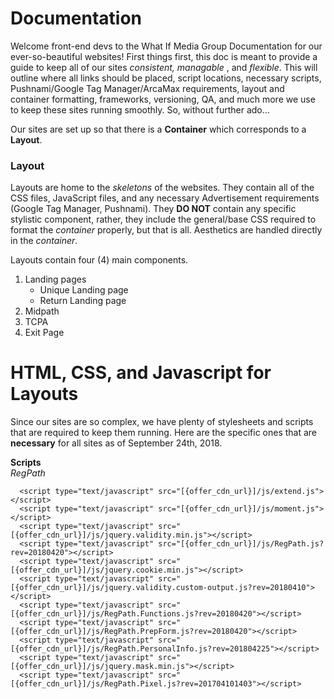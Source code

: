 # Documentation

Welcome front-end devs to the What If Media Group Documentation for our ever-so-beautiful websites! First things first, this doc is meant to provide a guide to keep all of our sites <i>consistent, managable </i>, and <i>flexible</i>. This will outline where all links should be placed, script locations, necessary scripts, Pushnami/Google Tag Manager/ArcaMax requirements, layout and container formatting, frameworks, versioning, QA, and much more we use to keep these sites running smoothly. So, without further ado...  

Our sites are set up so that there is a <b>Container</b> which corresponds to a <b>Layout</b>.

### Layout 
Layouts are home to the *skeletons* of the websites. They contain all of the CSS files, JavaScript files, and any necessary Advertisement requirements (Google Tag Manager, Pushnami). They **DO NOT** contain any specific stylistic component, rather, they include the general/base CSS required to format the *container* properly, but that is all. Aesthetics are handled directly in the *container*. 

Layouts contain four (4) main components.
1. Landing pages
	* Unique Landing page
	* Return Landing page
2. Midpath
3. TCPA
4. Exit Page


# HTML, CSS, and Javascript for Layouts

Since our sites are so complex, we have plenty of stylesheets and scripts that are required to keep them running. Here are the specific ones that are <b>necessary</b> for all sites as of September 24th, 2018. 

<b>Scripts</b>
<br/>
<i>RegPath</i>

	  <script type="text/javascript" src="[{offer_cdn_url}]/js/extend.js"></script>
      <script type="text/javascript" src="[{offer_cdn_url}]/js/moment.js"></script>
      <script type="text/javascript" src="[{offer_cdn_url}]/js/jquery.validity.min.js"></script>
      <script type="text/javascript" src="[{offer_cdn_url}]/js/RegPath.js?rev=20180420"></script>
      <script type="text/javascript" src="[{offer_cdn_url}]/js/jquery.cookie.min.js"></script>
      <script type="text/javascript" src="[{offer_cdn_url}]/js/jquery.validity.custom-output.js?rev=20180410"></script>
      <script type="text/javascript" src="[{offer_cdn_url}]/js/RegPath.Functions.js?rev=20180420"></script>
      <script type="text/javascript" src="[{offer_cdn_url}]/js/RegPath.PrepForm.js?rev=20180420"></script>
      <script type="text/javascript" src="[{offer_cdn_url}]/js/RegPath.PersonalInfo.js?rev=201804225"></script>
      <script type="text/javascript" src="[{offer_cdn_url}]/js/jquery.mask.min.js"></script>
      <script type="text/javascript" src="[{offer_cdn_url}]/js/RegPath.Pixel.js?rev=201704101403"></script> 
          
